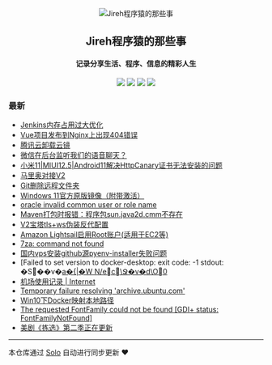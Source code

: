 <p align="center"><img alt="Jireh程序猿的那些事" src="https://img.hacpai.com/avatar/1532946657098_1532946825204.jpeg"></p><h2 align="center">
Jireh程序猿的那些事
</h2>

<h4 align="center">记录分享生活、程序、信息的精彩人生</h4>
<p align="center"><a title="Jireh程序猿的那些事" target="_blank" href="https://github.com/Jireh012/solo-blog"><img src="https://img.shields.io/github/last-commit/Jireh012/solo-blog.svg?style=flat-square&color=FF9900"></a>
<a title="GitHub repo size in bytes" target="_blank" href="https://github.com/Jireh012/solo-blog"><img src="https://img.shields.io/github/repo-size/Jireh012/solo-blog.svg?style=flat-square"></a>
<a title="Solo Version" target="_blank" href="https://github.com/88250/solo/releases"><img src="https://img.shields.io/badge/solo-4.3.1-f1e05a.svg?style=flat-square&color=blueviolet"></a>
<a title="Hits" target="_blank" href="https://github.com/88250/hits"><img src="https://hits.b3log.org/Jireh012/solo-blog.svg"></a></p>

### 最新

* [Jenkins内存占用过大优化](https://www.lyile.cn/articles/2021/07/30/1627631132270.html)
* [Vue项目发布到Nginx上出现404错误](https://www.lyile.cn/articles/2021/07/23/1627022300007.html)
* [腾讯云卸载云镜](https://www.lyile.cn/articles/2021/07/13/1626144183120.html)
* [微信在后台监听我们的语音聊天？](https://www.lyile.cn/articles/2021/07/11/1626018641614.html)
* [小米11|MIUI12.5|Android11解决HttpCanary证书无法安装的问题](https://www.lyile.cn/articles/2021/07/09/1625800253225.html)
* [马里奥对接V2](https://www.lyile.cn/articles/2021/06/30/1625036335483.html)
* [Git删除远程文件夹](https://www.lyile.cn/articles/2021/06/28/1624845248344.html)
* [Windows 11官方原版镜像（附带激活）](https://www.lyile.cn/articles/2021/06/25/1624584764498.html)
* [oracle invalid common user or role name](https://www.lyile.cn/articles/2021/06/24/1624512944354.html)
* [Maven打包时报错：程序包sun.java2d.cmm不存在](https://www.lyile.cn/articles/2021/06/23/1624417570714.html)
* [V2宝塔tls+ws伪装反代配置](https://www.lyile.cn/articles/2021/06/23/1624416573387.html)
* [Amazon Lightsail启用Root账户(适用于EC2等)](https://www.lyile.cn/articles/2021/06/22/1624353880163.html)
* [7za: command not found](https://www.lyile.cn/articles/2021/06/22/1624350164540.html)
* [国内vps安装github源pyenv-installer失败问题](https://www.lyile.cn/articles/2021/06/20/1624172237672.html)
* [Failed to set version to docker-desktop: exit code: -1  stdout: �S��v�[a�{|�W N/ec\Ջ�v�d\O0](https://www.lyile.cn/articles/2021/06/17/1623918094777.html)
* [机场使用记录 | Internet](https://www.lyile.cn/articles/2021/06/16/1623827872676.html)
* [Temporary failure resolving 'archive.ubuntu.com'](https://www.lyile.cn/articles/2021/06/09/1623206198123.html)
* [Win10下Docker映射本地路径](https://www.lyile.cn/articles/2021/06/08/1623117734013.html)
* [The requested FontFamily could not be found [GDI+ status: FontFamilyNotFound]](https://www.lyile.cn/articles/2021/06/08/1623115153847.html)
* [美剧《拣选》第二季正在更新](https://www.lyile.cn/articles/2021/05/31/1622447502781.html)



---

本仓库通过 [Solo](https://github.com/88250/solo) 自动进行同步更新 ❤️ 